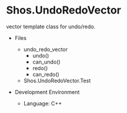 # Shos.UndoRedoVector

vector template class for undo/redo.

* Files
    * undo_redo_vector
        * undo()
        * can_undo()
		* redo()
		* can_redo()
    * Shos.UndoRedoVector.Test
		
* Development Environment
    * Language: C++
